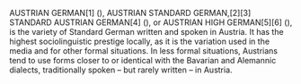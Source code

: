 AUSTRIAN GERMAN[1] (), AUSTRIAN STANDARD GERMAN,[2][3] STANDARD AUSTRIAN GERMAN[4] (), or AUSTRIAN HIGH GERMAN[5][6] (), is the variety of Standard German written and spoken in Austria. It has the highest sociolinguistic prestige locally, as it is the variation used in the media and for other formal situations. In less formal situations, Austrians tend to use forms closer to or identical with the Bavarian and Alemannic dialects, traditionally spoken – but rarely written – in Austria.

